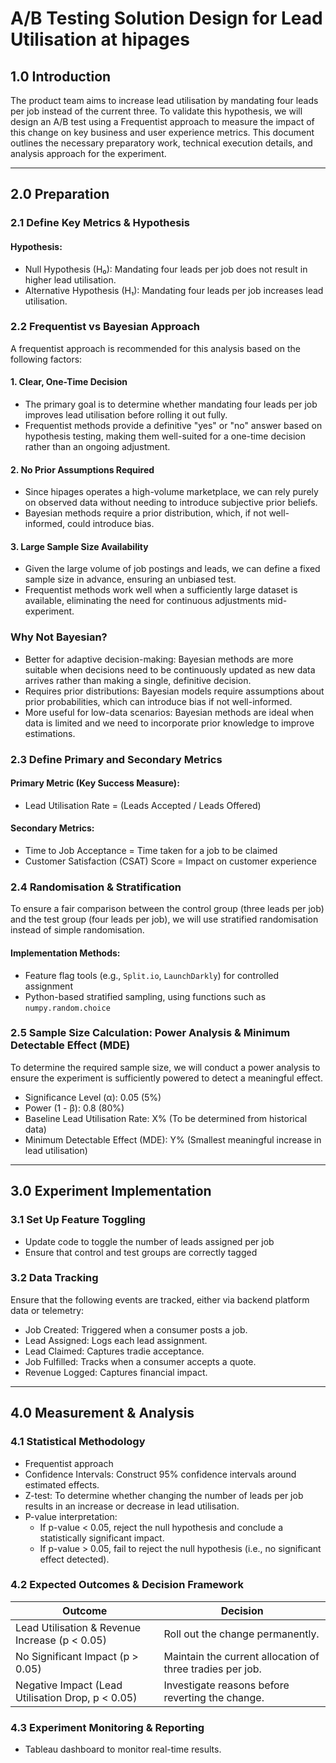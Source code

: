 # A/B Testing Solution Design for Lead Utilisation at hipages

## 1.0 Introduction

The product team aims to increase lead utilisation by mandating four leads per job instead of the current three. To validate this hypothesis, we will design an A/B test using a Frequentist approach to measure the impact of this change on key business and user experience metrics. This document outlines the necessary preparatory work, technical execution details, and analysis approach for the experiment.

---

## 2.0 Preparation

### 2.1 Define Key Metrics & Hypothesis

#### Hypothesis:
- Null Hypothesis (H₀): Mandating four leads per job does not result in higher lead utilisation.
- Alternative Hypothesis (H₁): Mandating four leads per job increases lead utilisation.

### 2.2 Frequentist vs Bayesian Approach

A frequentist approach is recommended for this analysis based on the following factors:  

#### 1. Clear, One-Time Decision  
- The primary goal is to determine whether mandating four leads per job improves lead utilisation before rolling it out fully.  
- Frequentist methods provide a definitive "yes" or "no" answer based on hypothesis testing, making them well-suited for a one-time decision rather than an ongoing adjustment.  

#### 2. No Prior Assumptions Required  
- Since hipages operates a high-volume marketplace, we can rely purely on observed data without needing to introduce subjective prior beliefs.  
- Bayesian methods require a prior distribution, which, if not well-informed, could introduce bias.  

#### 3. Large Sample Size Availability  
- Given the large volume of job postings and leads, we can define a fixed sample size in advance, ensuring an unbiased test.  
- Frequentist methods work well when a sufficiently large dataset is available, eliminating the need for continuous adjustments mid-experiment.  


### Why Not Bayesian?  
- Better for adaptive decision-making: Bayesian methods are more suitable when decisions need to be continuously updated as new data arrives rather than making a single, definitive decision.  
- Requires prior distributions: Bayesian models require assumptions about prior probabilities, which can introduce bias if not well-informed.  
- More useful for low-data scenarios: Bayesian methods are ideal when data is limited and we need to incorporate prior knowledge to improve estimations.  



### 2.3 Define Primary and Secondary Metrics

#### Primary Metric (Key Success Measure):
- Lead Utilisation Rate = (Leads Accepted / Leads Offered)

#### Secondary Metrics:
- Time to Job Acceptance = Time taken for a job to be claimed
- Customer Satisfaction (CSAT) Score = Impact on customer experience

### 2.4 Randomisation & Stratification

To ensure a fair comparison between the control group (three leads per job) and the test group (four leads per job), we will use stratified randomisation instead of simple randomisation.

#### Implementation Methods:
- Feature flag tools (e.g., `Split.io`, `LaunchDarkly`) for controlled assignment
- Python-based stratified sampling, using functions such as `numpy.random.choice`

### 2.5 Sample Size Calculation: Power Analysis & Minimum Detectable Effect (MDE)

To determine the required sample size, we will conduct a power analysis to ensure the experiment is sufficiently powered to detect a meaningful effect.

- Significance Level (α): 0.05 (5%)  
- Power (1 - β): 0.8 (80%)  
- Baseline Lead Utilisation Rate: X% (To be determined from historical data)  
- Minimum Detectable Effect (MDE): Y% (Smallest meaningful increase in lead utilisation)  

---

## 3.0 Experiment Implementation

### 3.1 Set Up Feature Toggling
- Update code to toggle the number of leads assigned per job
- Ensure that control and test groups are correctly tagged

### 3.2 Data Tracking
Ensure that the following events are tracked, either via backend platform data or telemetry:

- Job Created: Triggered when a consumer posts a job.
- Lead Assigned: Logs each lead assignment.
- Lead Claimed: Captures tradie acceptance.
- Job Fulfilled: Tracks when a consumer accepts a quote.
- Revenue Logged: Captures financial impact.

---

## 4.0 Measurement & Analysis

### 4.1 Statistical Methodology

- Frequentist approach
- Confidence Intervals: Construct 95% confidence intervals around estimated effects.
- Z-test: To determine whether changing the number of leads per job results in an increase or decrease in lead utilisation.
- P-value interpretation:
  - If p-value < 0.05, reject the null hypothesis and conclude a statistically significant impact.
  - If p-value > 0.05, fail to reject the null hypothesis (i.e., no significant effect detected).

### 4.2 Expected Outcomes & Decision Framework

| Outcome | Decision |
|------------|-------------|
| Lead Utilisation & Revenue Increase (p < 0.05) | Roll out the change permanently. |
| No Significant Impact (p > 0.05) | Maintain the current allocation of three tradies per job. |
| Negative Impact (Lead Utilisation Drop, p < 0.05) | Investigate reasons before reverting the change. |

### 4.3 Experiment Monitoring & Reporting
- Tableau dashboard to monitor real-time results.
